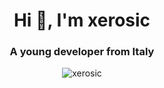 <h1 align="center">Hi 👋, I'm xerosic</h1>
<h3 align="center">A young developer from Italy</h3>

<p align="center"> <img src="https://komarev.com/ghpvc/?username=xerosic&label=Profile%20views&color=0e75b6&style=flat" alt="xerosic" /> </p>

